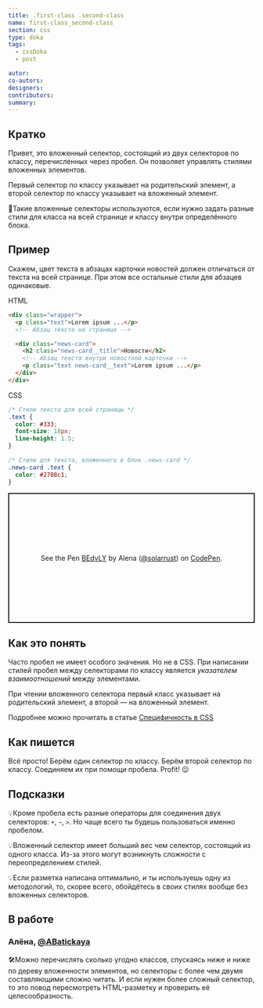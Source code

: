 ```yaml
---
title: .first-class .second-class
name: first-class_second-class
section: css
type: doka
tags:
  - cssDoka
  - post

autor:
co-autors:
designers:
contributors:
summary:
---
```


## Кратко

Привет, это вложенный селектор, состоящий из двух селекторов по классу, перечисленных через пробел. Он позволяет управлять стилями вложенных элементов.

Первый селектор по классу указывает на родительский элемент, а второй селектор по классу указывает на вложенный элемент.

🤖Такие вложенные селекторы используются, если нужно задать разные стили для класса на всей странице и классу внутри определённого блока.

## Пример

Скажем, цвет текста в абзацах карточки новостей должен отличаться от текста на всей странице. При этом все остальные стили для абзацев одинаковые.

HTML

```html
<div class="wrapper">
  <p class="text">Lorem ipsum ...</p>
  <!-- Абзац текста на странице -->

  <div class="news-card">
    <h2 class="news-card__title">Новости</h2>
    <!-- Абзац текста внутри новостной карточки -->
    <p class="text news-card__text">Lorem ipsum ...</p>
  </div>
</div>
```

CSS

```css
/* Стили текста для всей страницы */
.text {
  color: #333;
  font-size: 18px;
  line-height: 1.5;
}

/* Стили для текста, вложенного в блок .news-card */
.news-card .text {
  color: #2708c1;
}
```

<p class="codepen" data-height="265" data-theme-id="light" data-default-tab="html,result" data-user="solarrust" data-slug-hash="BEdvLY" style="height: 265px; box-sizing: border-box; display: flex; align-items: center; justify-content: center; border: 2px solid; margin: 1em 0; padding: 1em;" data-pen-title="BEdvLY">
  <span>See the Pen <a href="https://codepen.io/solarrust/pen/BEdvLY">
  BEdvLY</a> by Alena (<a href="https://codepen.io/solarrust">@solarrust</a>)
  on <a href="https://codepen.io">CodePen</a>.</span>
</p>
<script async src="https://static.codepen.io/assets/embed/ei.js"></script>

## Как это понять

Часто пробел не имеет особого значения. Но не в CSS. При написании стилей пробел между селекторами по классу является _указателем_ _взаимоотношений_ между элементами.

При чтении вложенного селектора первый класс указывает на родительский элемент, а второй — на вложенный элемент.

Подробнее можно прочитать в статье [Специфичность в CSS]()

## Как пишется

Всё просто! Берём один селектор по классу. Берём второй селектор по классу. Соединяем их при помощи пробела. Profit! 😉

## Подсказки

💡Кроме пробела есть разные операторы для соединения двух селекторов: `+`, `~`, `>`. Но чаще всего ты будешь пользоваться именно пробелом.

💡Вложенный селектор имеет больший вес чем селектор, состоящий из одного класса. Из-за этого могут возникнуть сложности с переопределением стилей.

💡Если разметка написана оптимально, и ты используешь одну из методологий, то, скорее всего, обойдётесь в своих стилях вообще без вложенных селекторов.

## В работе

<h3>Алёна, <a href="https://twitter.com/ABatickaya" target="_blank" rel="nofollow noopener noreferrer" class="twitter">@ABatickaya</a></h3>

🛠Можно перечислять сколько угодно классов, спускаясь ниже и ниже по дереву вложенности элементов, но селекторы с более чем двумя составляющими сложно читать. И если нужен более сложный селектор, то это повод пересмотреть HTML-разметку и проверить её целесообразность.

